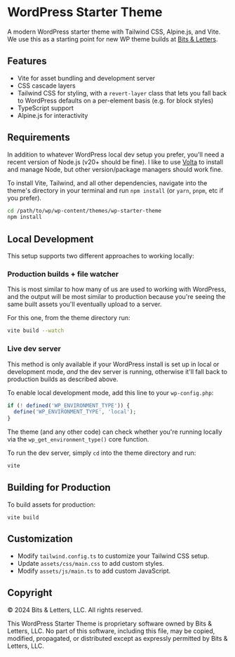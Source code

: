 # WordPress Starter Theme

A modern WordPress starter theme with Tailwind CSS, Alpine.js, and Vite. We use this as a starting point for new WP theme builds at [Bits & Letters](https://bitsandletters.co).

## Features

- Vite for asset bundling and development server
- CSS cascade layers
- Tailwind CSS for styling, with a `revert-layer` class that lets you fall back to WordPress defaults on a per-element basis (e.g. for block styles)
- TypeScript support
- Alpine.js for interactivity

## Requirements

In addition to whatever WordPress local dev setup you prefer, you'll need a recent version of Node.js (v20+ should be fine). I like to use [Volta](https://volta.sh/) to install and manage Node, but other version/package managers should work fine.

To install Vite, Tailwind, and all other dependencies, navigate into the theme's directory in your terminal and run `npm install` (or `yarn`, `pnpm`, etc if you prefer).

```sh
cd /path/to/wp/wp-content/themes/wp-starter-theme
npm install
```

## Local Development

This setup supports two different approaches to working locally:

### Production builds + file watcher

This is most similar to how many of us are used to working with WordPress, and the output will be most similar to production because you're seeing the same built assets you'll eventually upload to a server.

For this one, from the theme directory run:

```sh
vite build --watch
```

### Live dev server

This method is only available if your WordPress install is set up in local or development mode, _and_ the dev server is running, otherwise it'll fall back to production builds as described above.

To enable local development mode, add this line to your `wp-config.php`:

```php
if (! defined('WP_ENVIRONMENT_TYPE')) {
  define('WP_ENVIRONMENT_TYPE', 'local');
}
```

The theme (and any other code) can check whether you're running locally via the `wp_get_environment_type()` core function.

To run the dev server, simply `cd` into the theme directory and run:

```sh
vite
```

## Building for Production

To build assets for production:

```
vite build
```

## Customization

- Modify `tailwind.config.ts` to customize your Tailwind CSS setup.
- Update `assets/css/main.css` to add custom styles.
- Modify `assets/js/main.ts` to add custom JavaScript.

## Copyright

© 2024 Bits & Letters, LLC. All rights reserved.

This WordPress Starter Theme is proprietary software owned by Bits & Letters, LLC.
No part of this software, including this file, may be copied, modified, propagated,
or distributed except as expressly permitted by Bits & Letters, LLC.

